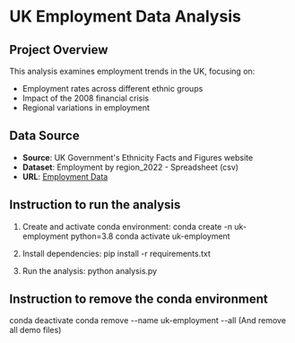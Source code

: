 # UK Employment Data Analysis


## Project Overview
This analysis examines employment trends in the UK, focusing on:
- Employment rates across different ethnic groups
- Impact of the 2008 financial crisis
- Regional variations in employment


## Data Source
- **Source**: UK Government's Ethnicity Facts and Figures website
- **Dataset**: Employment by region_2022 - Spreadsheet (csv)
- **URL**: [Employment Data](https://www.ethnicity-facts-figures.service.gov.uk/work-pay-and-benefits/employment/employment/latest/#download-the-data)


## Instruction to run the analysis
1. Create and activate conda environment:
   conda create -n uk-employment python=3.8
   conda activate uk-employment

2. Install dependencies:
   pip install -r requirements.txt

3. Run the analysis:
   python analysis.py


## Instruction to remove the conda environment
   conda deactivate
   conda remove --name uk-employment --all
   (And remove all demo files)